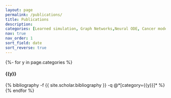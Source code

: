 ```yaml
---
layout: page
permalink: /publications/
title: Publications
description: 
categories: [Learned simulation, Graph Networks,Neural ODE, Cancer modelling, Discrete optimization]
nav: true
nav_order: 1
sort_field: date
sort_reverse: true
---
```

<!-- _pages/publications.md -->
<div class="publications">

{%- for y in page.categories %}
  <h4 class="category">{{y}}</h4>
  {% bibliography -f {{ site.scholar.bibliography }} -q @*[category={{y}}]* %}
{% endfor %}

</div>
